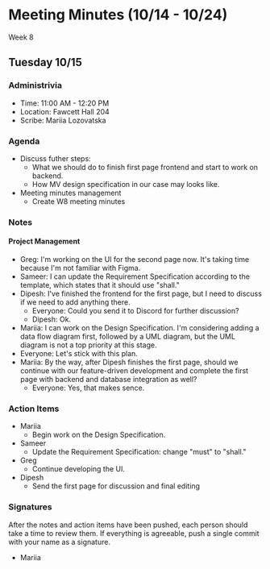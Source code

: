 # Meeting Minutes (10/14 - 10/24)
Week 8

##  Tuesday 10/15

### Administrivia
* Time: 11:00 AM - 12:20 PM
* Location: Fawcett Hall 204
* Scribe: Mariia Lozovatska

### Agenda
* Discuss futher steps:
  * What we should do to finish first page frontend and start to work on backend.
  * How MV design specification in our case may looks like.
* Meeting minutes management
  * Create W8 meeting minutes

### Notes
#### Project Management
* Greg: I'm working on the UI for the second page now. It's taking time because I'm not familiar with Figma.
* Sameer: I can update the Requirement Specification according to the template, which states that it should use "shall."
* Dipesh: I've finished the frontend for the first page, but I need to discuss if we need to add anything there.
  * Everyone: Could you send it to Discord for further discussion?
  * Dipesh: Ok.
* Mariia: I can work on the Design Specification. I'm considering adding a data flow diagram first, followed by a UML diagram, but the UML diagram is not a top priority at this stage.
 * Everyone: Let's stick with this plan.
* Mariia: By the way, after Dipesh finishes the first page, should we continue with our feature-driven development and complete the first page with backend and database integration as well?
  * Everyone: Yes, that makes sence.
    
### Action Items
* Mariia
  * Begin work on the Design Specification.
* Sameer
  * Update the Requirement Specification: change "must" to "shall."
* Greg
  * Continue developing the UI.
* Dipesh
  * Send the first page for discussion and final editing    
### Signatures
After the notes and action items have been pushed, each person should take a time to review them. If everything is agreeable, push a single commit with your name as a signature. 
* Mariia
